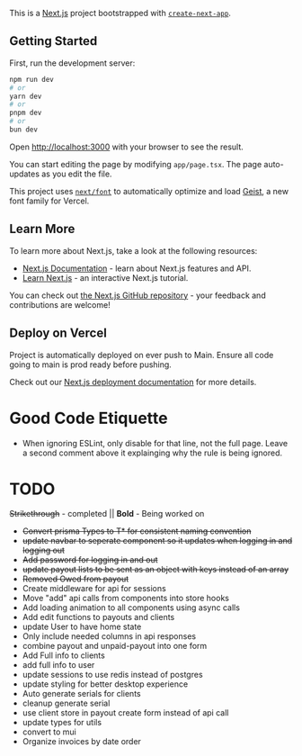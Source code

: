 This is a [Next.js](https://nextjs.org) project bootstrapped with [`create-next-app`](https://nextjs.org/docs/app/api-reference/cli/create-next-app).

## Getting Started

First, run the development server:

```bash
npm run dev
# or
yarn dev
# or
pnpm dev
# or
bun dev
```

Open [http://localhost:3000](http://localhost:3000) with your browser to see the result.

You can start editing the page by modifying `app/page.tsx`. The page auto-updates as you edit the file.

This project uses [`next/font`](https://nextjs.org/docs/app/building-your-application/optimizing/fonts) to automatically optimize and load [Geist](https://vercel.com/font), a new font family for Vercel.

## Learn More

To learn more about Next.js, take a look at the following resources:

- [Next.js Documentation](https://nextjs.org/docs) - learn about Next.js features and API.
- [Learn Next.js](https://nextjs.org/learn) - an interactive Next.js tutorial.

You can check out [the Next.js GitHub repository](https://github.com/vercel/next.js) - your feedback and contributions are welcome!

## Deploy on Vercel

Project is automatically deployed on ever push to Main. Ensure all code going to main is prod ready before pushing.

Check out our [Next.js deployment documentation](https://nextjs.org/docs/app/building-your-application/deploying) for more details.

# Good Code Etiquette

- When ignoring ESLint, only disable for that line, not the full page. Leave a second comment above it explainging why the rule is being ignored.

# TODO

<s>Strikethrough</s> - completed || **Bold** - Being worked on

- <s>Convert prisma Types to T\* for consistent naming convention</s>
- <s>update navbar to seperate component so it updates when logging in and logging out</s>
- <s>Add password for logging in and out</s>
- <s>update payout lists to be sent as an object with keys instead of an array</s>
- <s>Removed Owed from payout</s>
- Create middleware for api for sessions
- Move "add" api calls from components into store hooks
- Add loading animation to all components using async calls
- Add edit functions to payouts and clients
- update User to have home state
- Only include needed columns in api responses
- combine payout and unpaid-payout into one form
- Add Full info to clients
- add full info to user
- update sessions to use redis instead of postgres
- update styling for better desktop experience
- Auto generate serials for clients
- cleanup generate serial
- use client store in payout create form instead of api call
- update types for utils
- convert to mui
- Organize invoices by date order
